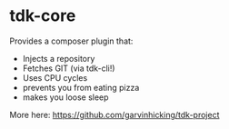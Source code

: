 # tdk-core

Provides a composer plugin that:

* Injects a repository
* Fetches GIT (via tdk-cli!)
* Uses CPU cycles
* prevents you from eating pizza
* makes you loose sleep

More here: https://github.com/garvinhicking/tdk-project
